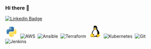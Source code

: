 ### Hi there 👋

[![Linkedin Badge](https://img.shields.io/badge/-Linkedin-blue?style=flat&logo=Linkedin&logoColor=white)](https://www.linkedin.com/in/sbarissonmez/)


<img src="https://github.com/devicons/devicon/blob/master/icons/python/python-original.svg" title="Python" alt="Python" width="40" height="40"/>&nbsp;
<img src="https://pbs.twimg.com/profile_images/1641476962362302464/K8lb6OtN_400x400.jpg" title="AWS" alt="AWS" width="40" height="40"/>&nbsp;
<img src="https://user-images.githubusercontent.com/13288840/177060536-190fedef-39fe-4b99-9aed-188ca4471bac.png" title="Ansible" alt="Ansible" width="40" height="40"/>&nbsp;
<img src="https://user-images.githubusercontent.com/13288840/177059919-11874bd2-5a22-45f4-821b-999d11a4892b.png" title="Terraform" alt="Terraform" width="40" height="40"/>&nbsp;
<img src="https://raw.githubusercontent.com/devicons/devicon/master/icons/linux/linux-original.svg" title="Linux" alt="Linux" width="40" height="40"/>&nbsp;
<img src="https://user-images.githubusercontent.com/13288840/177059841-71acd10f-0098-47ab-b950-eb730de8255f.png" title="Kubernetes" alt="Kubernetes" width="40" height="40"/>&nbsp;
<img src="https://www.vectorlogo.zone/logos/git-scm/git-scm-icon.svg" title="Git" alt="Git" width="40" height="40"/>&nbsp;
<img src="https://www.vectorlogo.zone/logos/jenkins/jenkins-icon.svg" title="Jenkins" alt="Jenkins" width="40" height="40"/>&nbsp;


<!--
**sbarissonmez/sbarissonmez** is a ✨ _special_ ✨ repository because its `README.md` (this file) appears on your GitHub profile.

Here are some ideas to get you started:

- 🔭 I’m currently working on ...
- 🌱 I’m currently learning ...
- 👯 I’m looking to collaborate on ...
- 🤔 I’m looking for help with ...
- 💬 Ask me about ...
- 📫 How to reach me: ...
- 😄 Pronouns: ...
- ⚡ Fun fact: ...
-->
